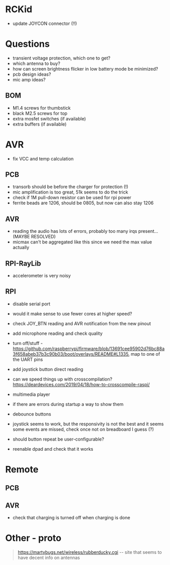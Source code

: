 # RCKid

- update JOYCON connector (!!)

# Questions

- transient voltage protection, which one to get?
- which antenna to buy? 
- how can screen brightness flicker in low battery mode be minimized? 
- pcb design ideas?
- mic amp ideas?

## BOM

- M1.4 screws for thumbstick
- black M2.5 screws for top
- extra mosfet switches (if available)
- extra buffers (if available)


# AVR

- fix VCC and temp calculation

## PCB

- transorb should be before the charger for protection (!) 
- mic amplification is too great, 51k seems to do the trick
- check if 1M pull-down resistor can be used for rpi power
- ferrite beads are 1206, should be 0805, but now can also stay 1206

## AVR

- reading the audio has lots of errors, probably too many irqs present... (MAYBE RESOLVED)
- micmax can't be aggregated like this since we need the max value actually

## RPI-RayLib

- accelerometer is very noisy

## RPI

- disable serial port
- would it make sense to use fewer cores at higher speed? 
- check JOY_BTN reading and AVR notification from the new pinout
- add microphone reading and check quality 

- turn off/stuff - https://github.com/raspberrypi/firmware/blob/13691cee95902d76bc88a3f658abeb37b3c90b03/boot/overlays/README#L1335, map to one of the UART pins 
- add joystick button direct reading

- can we speed things up with crosscompilation? https://deardevices.com/2019/04/18/how-to-crosscompile-raspi/

- multimedia player

- if there are errors during startup a way to show them
- debounce buttons
- joystick seems to work, but the responsivity is not the best and it seems some events are missed, check once not on breadboard I guess (?)

- should button repeat be user-configurable? 
- reenable dpad and check that it works

# Remote 

## PCB

## AVR

- check that charging is turned off when charging is done

# Other - proto

> https://martybugs.net/wireless/rubberducky.cgi -- site that seems to have decent info on antennas
